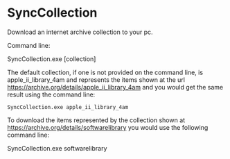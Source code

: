 # SyncCollection
Download an internet archive collection to your pc.

Command line:

  SyncCollection.exe [collection]
 
The default collection, if one is not provided on the command line, is apple_ii_library_4am and 
represents the items shown at the url https://archive.org/details/apple_ii_library_4am and you would
get the same result using the command line:

    SyncCollection.exe apple_ii_library_4am

To download the items represented by the collection shown at https://archive.org/details/softwarelibrary 
you would use the following command line:

  SyncCollection.exe softwarelibrary
